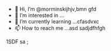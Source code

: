 - 👋 Hi, I’m @morminskijhjv,bmn gfd
- 👀 I’m interested in ...
- 🌱 I’m currently learning ...cfasdvxc
- 📫 How to reach me ...asd
sadjdfhfgh
<!---
morminskij/morminskij is a ✨ specialxsa ✨ repository becausecaits `README.md` (this file) appears on your GitHub profile.
You can click the Preview link to take a look at your changes.
--->
1SDF
sa
;
